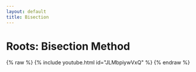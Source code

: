 ```yaml
---
layout: default
title: Bisection
---
```

# Roots: Bisection Method

{% raw %} {% include youtube.html id="JLMbpiywVxQ" %}
{% endraw %}

